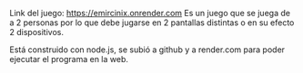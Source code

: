 Link del juego: https://emircinix.onrender.com
Es un juego que se juega de a 2 personas por lo que debe jugarse en 2 pantallas distintas o en su efecto 2 dispositivos.

Está construido con node.js, se subió a github y a render.com para poder ejecutar el programa en la web.
